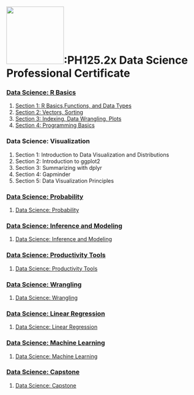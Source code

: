 # <img src="https://raccoongang.com/media/clients/logo-harvardx.png" width="150">:PH125.2x Data Science Professional Certificate
<h3><a href="https://courses.edx.org/certificates/541cac22c3aa483e93b89dae33963f1c">Data Science: R Basics</h3>
<ol>
  <li><a href="https://courses.edx.org/certificates/541cac22c3aa483e93b89dae33963f1c">Section 1: R Basics,Functions, and Data Types</li>
  <li><a href="https://courses.edx.org/certificates/541cac22c3aa483e93b89dae33963f1c">Section 2: Vectors, Sorting</li>
  <li><a href="https://courses.edx.org/certificates/541cac22c3aa483e93b89dae33963f1c">Section 3: Indexing, Data Wrangling, Plots</li>
  <li><a href="https://courses.edx.org/certificates/541cac22c3aa483e93b89dae33963f1c">Section 4: Programming Basics</li>
</ol>
<h3><a>Data Science: Visualization</h3>
<ol>
  <li><a>Section 1: Introduction to Data Visualization and Distributions</li>
  <li><a>Section 2: Introduction to ggplot2</li>
  <li><a>Section 3: Summarizing with dplyr</li>
  <li><a>Section 4: Gapminder</li>
  <li><a>Section 5: Data Visualization Principles</li>
</ol>
<h3><a href="">Data Science: Probability</h3>
<ol>
  <li><a href="">Data Science: Probability</li>
</ol>
<h3><a href="">Data Science: Inference and Modeling</h3>
<ol>
  <li><a href="">Data Science: Inference and Modeling</li>
</ol>
<h3><a href="">Data Science: Productivity Tools</h3>
<ol>
  <li><a href="">Data Science: Productivity Tools</li>
</ol>
<h3><a href="">Data Science: Wrangling</h3>
<ol>
  <li><a href="">Data Science: Wrangling</li>
</ol>
<h3><a href="">Data Science: Linear Regression</h3>
<ol>
  <li><a href="">Data Science: Linear Regression</li>
</ol>
<h3><a href="">Data Science: Machine Learning</h3>
<ol>
  <li><a href="">Data Science: Machine Learning</li>
</ol>
<h3><a href="">Data Science: Capstone</h3>
<ol>
  <li><a href="">Data Science: Capstone</li>
</ol>
